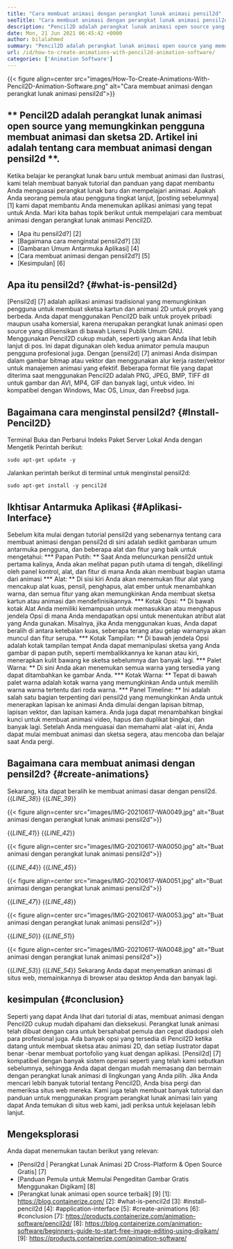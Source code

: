 ```yaml
---
title: "Cara membuat animasi dengan perangkat lunak animasi pensil2d" 
seoTitle: "Cara membuat animasi dengan perangkat lunak animasi pensil2d" 
description: "Pencil2D adalah perangkat lunak animasi open source yang memungkinkan pengguna membuat animasi dan sketsa 2D. Artikel ini adalah tentang cara membuat animasi dengan pensil2d." 
date: Mon, 21 Jun 2021 06:45:42 +0000
author: bilalahmed
summary: "Pencil2D adalah perangkat lunak animasi open source yang memungkinkan pengguna membuat animasi dan sketsa 2D. Artikel ini adalah tentang cara membuat animasi dengan pensil2d." 
url: /id/how-to-create-animations-with-pencil2d-animation-software/
categories: ['Animation Software']
---
```


{{< figure align=center src="images/How-To-Create-Animations-With-Pencil2D-Animation-Software.png" alt="Cara membuat animasi dengan perangkat lunak animasi pensil2d">}}


## ** Pencil2D adalah perangkat lunak animasi open source yang memungkinkan pengguna membuat animasi dan sketsa 2D. Artikel ini adalah tentang cara membuat animasi dengan pensil2d **.
Ketika belajar ke perangkat lunak baru untuk membuat animasi dan ilustrasi, kami telah membuat banyak tutorial dan panduan yang dapat membantu Anda menguasai perangkat lunak baru dan mempelajari animasi. Apakah Anda seorang pemula atau pengguna tingkat lanjut, [posting sebelumnya] [1] kami dapat membantu Anda menemukan aplikasi animasi yang tepat untuk Anda. Mari kita bahas topik berikut untuk mempelajari cara membuat animasi dengan perangkat lunak animasi Pencil2D.
  * [Apa itu pensil2d?] [2]
  * [Bagaimana cara menginstal pensil2d?] [3]
  * [Gambaran Umum Antarmuka Aplikasi] [4]
  * [Cara membuat animasi dengan pensil2d?] [5]
  * [Kesimpulan] [6]

## Apa itu pensil2d? {#what-is-pensil2d}
[Pensil2d] [7] adalah aplikasi animasi tradisional yang memungkinkan pengguna untuk membuat sketsa kartun dan animasi 2D untuk proyek yang berbeda. Anda dapat menggunakan Pencil2D baik untuk proyek pribadi maupun usaha komersial, karena merupakan perangkat lunak animasi open source yang dilisensikan di bawah Lisensi Publik Umum GNU. Menggunakan Pencil2D cukup mudah, seperti yang akan Anda lihat lebih lanjut di pos. Ini dapat digunakan oleh kedua animator pemula maupun pengguna profesional juga.
Dengan [pensil2d] [7] animasi Anda disimpan dalam gambar bitmap atau vektor dan menggunakan alur kerja raster/vektor untuk manajemen animasi yang efektif. Beberapa format file yang dapat diterima saat menggunakan Pencil2D adalah PNG, JPEG, BMP, TIFF dll untuk gambar dan AVI, MP4, GIF dan banyak lagi, untuk video. Ini kompatibel dengan Windows, Mac OS, Linux, dan Freebsd juga.

## Bagaimana cara menginstal pensil2d? {#Install-Pencil2D}
Terminal Buka dan Perbarui Indeks Paket Server Lokal Anda dengan Mengetik Perintah berikut:
```
sudo apt-get update -y

```
Jalankan perintah berikut di terminal untuk menginstal pensil2d:
```
sudo apt-get install -y pencil2d

```

## Ikhtisar Antarmuka Aplikasi {#Aplikasi-Interface}
Sebelum kita mulai dengan tutorial pensil2d yang sebenarnya tentang cara membuat animasi dengan pensil2d di sini adalah sedikit gambaran umum antarmuka pengguna, dan beberapa alat dan fitur yang baik untuk mengetahui:
  *** Papan Putih: ** Saat Anda meluncurkan pensil2d untuk pertama kalinya, Anda akan melihat papan putih utama di tengah, dikelilingi oleh panel kontrol, alat, dan fitur di mana Anda akan membuat bagian utama dari animasi
  *** Alat: ** Di sisi kiri Anda akan menemukan fitur alat yang mencakup alat kuas, pensil, penghapus, alat ember untuk menambahkan warna, dan semua fitur yang akan memungkinkan Anda membuat sketsa kartun atau animasi dan mendefinisikannya.
  *** Kotak Opsi: ** Di bawah kotak Alat Anda memiliki kemampuan untuk memasukkan atau menghapus jendela Opsi di mana Anda mendapatkan opsi untuk menentukan atribut alat yang Anda gunakan. Misalnya, jika Anda menggunakan kuas, Anda dapat beralih di antara ketebalan kuas, seberapa terang atau gelap warnanya akan muncul dan fitur serupa.
  *** Kotak Tampilan: ** Di bawah jendela Opsi adalah kotak tampilan tempat Anda dapat memanipulasi sketsa yang Anda gambar di papan putih, seperti membalikkannya ke kanan atau kiri, menerapkan kulit bawang ke sketsa sebelumnya dan banyak lagi.
  *** Palet Warna: ** Di sini Anda akan menemukan semua warna yang tersedia yang dapat ditambahkan ke gambar Anda.
  *** Kotak Warna: ** Tepat di bawah palet warna adalah kotak warna yang memungkinkan Anda untuk memilih warna warna tertentu dari roda warna.
  *** Panel Timeline: ** Ini adalah salah satu bagian terpenting dari pensil2d yang memungkinkan Anda untuk menerapkan lapisan ke animasi Anda dimulai dengan lapisan bitmap, lapisan vektor, dan lapisan kamera. Anda juga dapat menambahkan bingkai kunci untuk membuat animasi video, hapus dan duplikat bingkai, dan banyak lagi.
Setelah Anda menguasai dan memahami alat -alat ini, Anda dapat mulai membuat animasi dan sketsa segera, atau mencoba dan belajar saat Anda pergi.

## Bagaimana cara membuat animasi dengan pensil2d? {#create-animations}
Sekarang, kita dapat beralih ke membuat animasi dasar dengan pensil2d.
{{_LINE_38_}}
{{_LINE_39_}}

{{< figure align=center src="images/IMG-20210617-WA0049.jpg" alt="Buat animasi dengan perangkat lunak animasi pensil2d">}}

{{_LINE_41_}}
{{_LINE_42_}}

{{< figure align=center src="images/IMG-20210617-WA0050.jpg" alt="Buat animasi dengan perangkat lunak animasi pensil2d">}}

{{_LINE_44_}}
{{_LINE_45_}}

{{< figure align=center src="images/IMG-20210617-WA0051.jpg" alt="Buat animasi dengan perangkat lunak animasi pensil2d">}}

{{_LINE_47_}}
{{_LINE_48_}}

{{< figure align=center src="images/IMG-20210617-WA0053.jpg" alt="Buat animasi dengan perangkat lunak animasi pensil2d">}}

{{_LINE_50_}}
{{_LINE_51_}}

{{< figure align=center src="images/IMG-20210617-WA0048.jpg" alt="Buat animasi dengan perangkat lunak animasi pensil2d">}}

{{_LINE_53_}}
{{_LINE_54_}}
Sekarang Anda dapat menyematkan animasi di situs web, memainkannya di browser atau desktop Anda dan banyak lagi.

## kesimpulan {#conclusion}
Seperti yang dapat Anda lihat dari tutorial di atas, membuat animasi dengan Pencil2D cukup mudah dipahami dan dieksekusi. Perangkat lunak animasi telah dibuat dengan cara untuk bersahabat pemula dan cepat diadopsi oleh para profesional juga. Ada banyak opsi yang tersedia di Pencil2D ketika datang untuk membuat sketsa atau animasi 2D, dan setiap ilustrator dapat benar -benar membuat portofolio yang kuat dengan aplikasi.
[Pensil2d] [7] kompatibel dengan banyak sistem operasi seperti yang telah kami sebutkan sebelumnya, sehingga Anda dapat dengan mudah memasang dan bermain dengan perangkat lunak animasi di lingkungan yang Anda pilih. Jika Anda mencari lebih banyak tutorial tentang Pencil2D, Anda bisa pergi dan memeriksa situs web mereka. Kami juga telah membuat banyak tutorial dan panduan untuk menggunakan program perangkat lunak animasi lain yang dapat Anda temukan di situs web kami, jadi periksa untuk kejelasan lebih lanjut.

## Mengeksplorasi
Anda dapat menemukan tautan berikut yang relevan:
  * [Pensil2d | Perangkat Lunak Animasi 2D Cross-Platform & Open Source Gratis] [7]
  * [Panduan Pemula untuk Memulai Pengeditan Gambar Gratis Menggunakan Digikam] [8]
  * [Perangkat lunak animasi open source terbaik] [9]
[1]: https://blog.containerize.com/
[2]: #what-is-pencil2d
[3]: #install-pencil2d
[4]: #application-interface
[5]: #create-animations
[6]: #conclusion
[7]: https://products.containerize.com/animation-software/pencil2d/
[8]: https://blog.containerize.com/animation-software/beginners-guide-to-start-free-image-editing-using-digikam/
[9]: https://products.containerize.com/animation-software/
